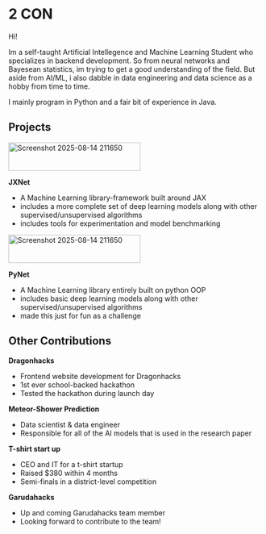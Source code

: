 # 2 CON
Hi!

Im a self-taught Artificial Intellegence and Machine Learning Student who specializes in backend development. So from neural networks and Bayesean statistics, im trying to get a good understanding of the field. But aside from AI/ML, i also dabble in data engineering and data science as a hobby from time to time.

I mainly program in Python and a fair bit of experience in Java.

## Projects

<img width="262" height="56" alt="Screenshot 2025-08-14 211650" src="https://github.com/user-attachments/assets/e4388a71-a6ef-4f0a-be2c-58796424c64f" />

**JXNet**
- A Machine Learning library-framework built around JAX
- includes a more complete set of deep learning models along with other supervised/unsupervised algorithms
- includes tools for experimentation and model benchmarking

<img width="262" height="56" alt="Screenshot 2025-08-14 211650" src="https://github.com/user-attachments/assets/bae68280-f298-4578-82c5-6a12700adee3" />

**PyNet**
- A Machine Learning library entirely built on python OOP
- includes basic deep learning models along with other supervised/unsupervised algorithms
- made this just for fun as a challenge

## Other Contributions

**Dragonhacks**
- Frontend website development for Dragonhacks
- 1st ever school-backed hackathon
- Tested the hackathon during launch day

**Meteor-Shower Prediction**
- Data scientist & data engineer
- Responsible for all of the AI models that is used in the research paper

**T-shirt start up**
- CEO and IT for a t-shirt startup
- Raised $380 within 4 months
- Semi-finals in a district-level competition

**Garudahacks**
- Up and coming Garudahacks team member
- Looking forward to contribute to the team!

